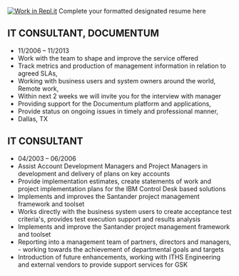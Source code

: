 [![Work in Repl.it](https://classroom.github.com/assets/work-in-replit-14baed9a392b3a25080506f3b7b6d57f295ec2978f6f33ec97e36a161684cbe9.svg)](https://classroom.github.com/online_ide?assignment_repo_id=335764&assignment_repo_type=GroupAssignmentRepo)
Complete your formatted designated resume here


## IT CONSULTANT, DOCUMENTUM
- 11/2006 – 11/2013
- Work with the team to shape and improve the service offered
- Track metrics and production of management information in relation to agreed SLAs,
- Working with business users and system owners around the world,
Remote work,
- Within next 2 weeks we will invite you for the interview with manager
- Providing support for the Documentum platform and applications,
- Provide status on ongoing issues in timely and professional manner,
- Dallas, TX

## IT CONSULTANT
- 04/2003 – 06/2006
- Assist Account Development Managers and Project Managers in development and delivery of plans on key accounts
- Provide implementation estimates, create statements of work and project implementation plans for the IBM Control Desk based solutions
- Implements and improves the Santander project management framework and toolset
- Works directly with the business system users to create acceptance test criteria's, provides test execution support and results analysis
- Implements and improve the Santander project management framework and toolset
- Reporting into a management team of partners, directors and managers, - working towards the achievement of departmental goals and targets
- Introduction of future enhancements, working with ITHS Engineering and external vendors to provide support services for GSK